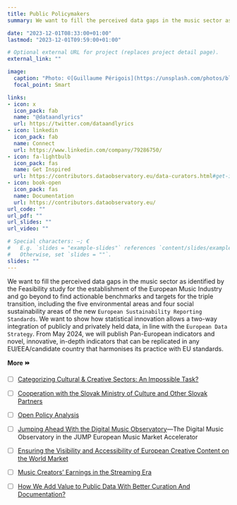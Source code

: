 ```yaml
---
title: Public Policymakers
summary: We want to fill the perceived data gaps in the music sector as identified by the Feasibility study for the establishment of the European Music Industry and go beyond to find actionable benchmarks and targets for the triple transition, including the five environmental areas and four social sustainability areas of the new European Sustainability Reporting Standards.

date: "2023-12-01T08:33:00+01:00"
lastmod: "2023-12-01T09:59:00+01:00"

# Optional external URL for project (replaces project detail page).
external_link: ""

image:
  caption: "Photo: ©[Guillaume Périgois](https://unsplash.com/photos/blue-and-white-flags-on-pole-0NRkVddA2fw?utm_content=creditCopyText&utm_medium=referral&utm_source=unsplash)"
  focal_point: Smart

links:
- icon: x
  icon_pack: fab
  name: "@dataandlyrics"
  url: https://twitter.com/dataandlyrics
- icon: linkedin
  icon_pack: fab
  name: Connect
  url: https://www.linkedin.com/company/79286750/
- icon: fa-lightbulb
  icon_pack: fas
  name: Get Inspired
  url: https://contributors.dataobservatory.eu/data-curators.html#get-inspired
- icon: book-open
  icon_pack: fas
  name: Documentation
  url: https://contributors.dataobservatory.eu/
url_code: ""
url_pdf: ""
url_slides: ""
url_video: ""

# Special characters: —; €
#   E.g. `slides = "example-slides"` references `content/slides/example-slides.md`.
#   Otherwise, set `slides = ""`.
slides: ""
---
```


We want to fill the perceived data gaps in the music sector as identified by the Feasibility study for the establishment of the European Music Industry and go beyond to find actionable benchmarks and targets for the triple transition, including the five environmental areas and four social sustainability areas of the new `European Sustainability Reporting Standards`. We want to show how statistical innovation allows a two-way integration of publicly and privately held data, in line with the `European Data Strategy`. From May 2024, we will publish Pan-European indicators and novel, innovative, in-depth indicators that can be replicated in any EU/EEA/candidate country that harmonises its practice with EU standards.

**More ⏩**

- [ ] [Categorizing Cultural & Creative Sectors: An Impossible Task?](/post/2023-11-12_impossible-categorization/)
- [ ] [Cooperation with the Slovak Ministry of Culture and Other Slovak Partners](/post/2023-03-06_music-observatory-in-slovakia/)
- [ ]  [Open Policy Analysis](https://music.dataobservatory.eu/pillar/opa/)
- [ ] [Jumping Ahead With the Digital Music Observatory](post/2021-12-02-dmo-jump/)—The Digital Music Observatory in the JUMP European Music Market Accelerator
- [ ]  [Ensuring the Visibility and Accessibility of European Creative Content on the World Market](/post/2022-04-19-european-visibility/)
- [ ]  [Music Creators’ Earnings in the Streaming Era](/post/2021-06-18-mce/)
- [ ] [How We Add Value to Public Data With Better Curation And Documentation?](/post/2021-11-08-indicator_findable/)

